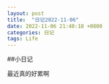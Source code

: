 ```yaml
---
layout: post
title:  "日记2022-11-06"
date: 2022-11-06 21:40:18 +0800
categories: 日记
tags: Life
---
```



##小日记

最近真的好累啊


